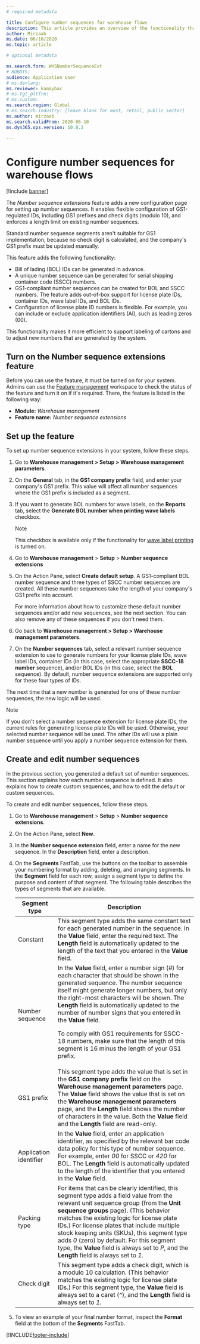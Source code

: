 ```yaml
---
# required metadata

title: Configure number sequences for warehouse flows
description: This article provides an overview of the functionality that provides number sequence extensions for license plate IDs, wave label IDs, container IDs, and bill of lading IDs.
author: Mirzaab
ms.date: 06/10/2020
ms.topic: article

# optional metadata

ms.search.form: WHSNumberSequenceExt
# ROBOTS:
audience: Application User
# ms.devlang:
ms.reviewer: kamaybac
# ms.tgt_pltfrm:
# ms.custom:
ms.search.region: Global
# ms.search.industry: [leave blank for most, retail, public sector]
ms.author: mirzaab
ms.search.validFrom: 2020-06-10
ms.dyn365.ops.version: 10.0.2

---
```


# Configure number sequences for warehouse flows

[!include [banner](../includes/banner.md)]

The *Number sequence extensions* feature adds a new configuration page for setting up number sequences. It enables flexible configuration of GS1-regulated IDs, including GS1 prefixes and check digits (modulo 10), and enforces a length limit on existing number sequences.

Standard number sequence segments aren't suitable for GS1 implementation, because no check digit is calculated, and the company's GS1 prefix must be updated manually.

This feature adds the following functionality:

- Bill of lading (BOL) IDs can be generated in advance.
- A unique number sequence can be generated for serial shipping container code (SSCC) numbers.
- GS1-compliant number sequences can be created for BOL and SSCC numbers. The feature adds out-of-box support for license plate IDs, container IDs, wave label IDs, and BOL IDs.
- Configuration of license plate ID numbers is flexible. For example, you can include or exclude application identifiers (AI), such as leading zeros (00).

This functionality makes it more efficient to support labeling of cartons and to adjust new numbers that are generated by the system.

## Turn on the Number sequence extensions feature

Before you can use the feature, it must be turned on for your system. Admins can use the [Feature management](../../fin-ops-core/fin-ops/get-started/feature-management/feature-management-overview.md) workspace to check the status of the feature and turn it on if it's required. There, the feature is listed in the following way:

- **Module:** *Warehouse management*
- **Feature name:** *Number sequence extensions*

## Set up the feature

To set up number sequence extensions in your system, follow these steps.

1. Go to **Warehouse management \> Setup \> Warehouse management parameters**.
1. On the **General** tab, in the **GS1 company prefix** field, and enter your company's GS1 prefix. This value will affect all number sequences where the GS1 prefix is included as a segment.
1. If you want to generate BOL numbers for wave labels, on the **Reports** tab, select the **Generate BOL number when printing wave labels** checkbox.

    > [!NOTE]
    > This checkbox is available only if the functionality for [wave label printing](configure-wave-label-printing.md) is turned on.

1. Go to **Warehouse management** \> **Setup** \> **Number sequence extensions**
1. On the Action Pane, select **Create default setup**. A GS1-compliant BOL number sequence and three types of SSCC number sequences are created. All these number sequences take the length of your company's GS1 prefix into account.

    For more information about how to customize these default number sequences and/or add new sequences, see the next section. You can also remove any of these sequences if you don't need them.

1. Go back to **Warehouse management \> Setup \> Warehouse management parameters**.
1. On the **Number sequences** tab, select a relevant number sequence extension to use to generate numbers for your license plate IDs, wave label IDs, container IDs (in this case, select the appropriate **SSCC-18 number** sequence), and/or BOL IDs (in this case, select the **BOL** sequence). By default, number sequence extensions are supported only for these four types of IDs.

The next time that a new number is generated for one of these number sequences, the new logic will be used.

> [!NOTE]
> If you don't select a number sequence extension for license plate IDs, the current rules for generating license plate IDs will be used. Otherwise, your selected number sequence will be used. The other IDs will use a plain number sequence until you apply a number sequence extension for them.

## Create and edit number sequences

In the previous section, you generated a default set of number sequences. This section explains how each number sequence is defined. It also explains how to create custom sequences, and how to edit the default or custom sequences.

To create and edit number sequences, follow these steps.

1. Go to **Warehouse management** \> **Setup** \> **Number sequence extensions**.
1. On the Action Pane, select **New**.
1. In the **Number sequence extension** field, enter a name for the new sequence. In the **Description** field, enter a description.
1. On the **Segments** FastTab, use the buttons on the toolbar to assemble your numbering format by adding, deleting, and arranging segments. In the **Segment** field for each row, assign a segment type to define the purpose and content of that segment. The following table describes the types of segments that are available.

    | Segment type | Description |
    |---|---|
    | Constant | This segment type adds the same constant text for each generated number in the sequence. In the **Value** field, enter the required text. The **Length** field is automatically updated to the length of the text that you entered in the **Value** field. |
    | Number sequence | In the **Value** field, enter a number sign (*\#*) for each character that should be shown in the generated sequence. The number sequence itself might generate longer numbers, but only the right-most characters will be shown. The **Length** field is automatically updated to the number of number signs that you entered in the **Value** field.<p>To comply with GS1 requirements for SSCC-18 numbers, make sure that the length of this segment is 16 minus the length of your GS1 prefix.</p> |
    | GS1 prefix | This segment type adds the value that is set in the **GS1 company prefix** field on the **Warehouse management parameters** page. The **Value** field shows the value that is set on the **Warehouse management parameters** page, and the **Length** field shows the number of characters in the value. Both the **Value** field and the **Length** field are read-only. |
    | Application identifier | In the **Value** field, enter an application identifier, as specified by the relevant bar code data policy for this type of number sequence. For example, enter *00* for SSCC or *420* for BOL. The **Length** field is automatically updated to the length of the identifier that you entered in the **Value** field. |
    | Packing type | For items that can be clearly identified, this segment type adds a field value from the relevant unit sequence group (from the **Unit sequence groups** page). (This behavior matches the existing logic for license plate IDs.) For license plates that include multiple stock keeping units (SKUs), this segment type adds *0* (zero) by default. For this segment type, the **Value** field is always set to *P*, and the **Length** field is always set to *1*.|
    | Check digit | This segment type adds a check digit, which is a modulo 10 calculation. (This behavior matches the existing logic for license plate IDs.) For this segment type, the **Value** field is always set to a caret (*^*), and the **Length** field is always set to *1*. |

1. To view an example of your final number format, inspect the **Format** field at the bottom of the **Segments** FastTab.


[!INCLUDE[footer-include](../../includes/footer-banner.md)]
